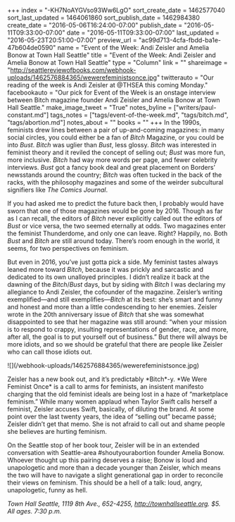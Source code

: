 +++
index = "-KH7NoAYGVso93Ww6LgO"
sort_create_date = 1462577040
sort_last_updated = 1464061860
sort_publish_date = 1462984380
create_date = "2016-05-06T16:24:00-07:00"
publish_date = "2016-05-11T09:33:00-07:00"
date = "2016-05-11T09:33:00-07:00"
last_updated = "2016-05-23T20:51:00-07:00"
preview_url = "ac99d713-4cfa-fbdd-ba1e-47b604de0590"
name = "Event of the Week: Andi Zeisler and Amelia Bonow at Town Hall Seattle"
title = "Event of the Week: Andi Zeisler and Amelia Bonow at Town Hall Seattle"
type = "Column"
link = ""
shareimage = "http://seattlereviewofbooks.com/webhook-uploads/1462576884365/wewerefeministsonce.jpg"
twitterauto = "Our reading of the week is Andi Zeisler at @THSEA this coming Monday."
facebookauto = "Our pick for Event of the Week is an onstage interview between Bitch magazine founder Andi Zeisler and Amelia Bonow at Town Hall Seattle."
make_image_tweet = "True"
notes_byline = ["writers/paul-constant.md"]
tags_notes = ["tags/event-of-the-week.md", "tags/bitch.md", "tags/abortion.md"]
notes_about = ""
books = ""
+++
In the 1990s, feminists drew lines between a pair of up-and-coming magazines: in many social circles, you could either be a fan of *Bitch* Magazine, or you could be into *Bust*. *Bitch* was uglier than *Bust*, less glossy. *Bitch* was interested in feminist theory and it reviled the concept of selling out; *Bust* was more fun, more inclusive. *Bitch* had way more words per page, and fewer celebrity interviews. *Bust* got a fancy book deal and great placement on Borders’ newsstands around the country; *Bitch* was often tucked in the back of the racks, with the philosophy magazines and some of the weirder subcultural signifiers like *The Comics Journal*. 

If you had asked me to predict the future back then, I probably would have sworn that one of those magazines would be gone by 2016. Though as far as I can recall, the editors of *Bitch* never explicitly called out the editors of *Bust* or vice versa, the two seemed eternally at odds. Two magazines enter the feminist Thunderdome, and only one can leave. Right? Happily, no. Both *Bust* and *Bitch* are still around today. There’s room enough in the world, it seems, for two perspectives on feminism.  

But even in 2016, you’ve just gotta pick a side. My feminist tastes always leaned more toward *Bitch*, because it was prickly and sarcastic and dedicated to its own unalloyed principles. I didn’t realize it back at the dawning of the *Bitch*/*Bust* days, but by siding with *Bitch* I was declaring my allegiance to Andi Zeisler, the cofounder of the magazine. Zeisler’s writing exemplified—and still exemplifies—*Bitch* at its best: she’s smart and funny and honest and more than a little condescending to her enemies. Zeisler wrote in the 20th anniversary issue of *Bitch* that she was somewhat disappointed to see that her magazine was still around: “when your mission is to respond to crappy, insulting representations of gender, race, and more, after all, the goal is to put yourself out of business.” But there will always be more idiots, and so we should be grateful that there are people like Zeisler who can call those idiots out.

<p class="image-left">![](/webhook-uploads/1462576884365/wewerefeministsonce.jpg)</p>
Zeisler has a new book out, and it’s predictably *Bitch*-y. *We Were Feminist Once* is a call to arms for feminists, an insistent manifesto charging that the old feminist ideals are being lost in a haze of “marketplace feminism.” While many women applaud when Taylor Swift calls herself a feminist, Zeisler accuses Swift, basically, of diluting the brand. At some point over the last twenty years, the idea of “selling out” became passé; Zeisler didn’t get that memo. She is not afraid to call out and shame people she believes are hurting feminism. 

On the Seattle stop of her book tour, Zeisler will be in an extended conversation with Seattle-area #shoutyourabortion founder Amelia Bonow. Whoever thought up this pairing deserves a raise; Bonow is loud and unapologetic and more than a decade younger than Zeisler, which means the two will have to navigate a slight generational gap in order to reconcile their views on feminism. This should be a hell of a talk: loud, angry, unapologetic, funny as hell. 

*Town Hall Seattle, 1119 8th Ave., 652-4255, http://townhallseattle.org. $5. All ages. 7:30 p.m.* 